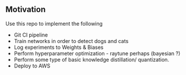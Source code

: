 ## Motivation
Use this repo to implement the following
* Git CI pipeline
* Train networks in order to detect dogs and cats
* Log experiments to Weights & Biases
* Perform hyperparameter optimization - raytune perhaps (bayesian ?)
* Perform some type of basic knowledge distillation/ quantization.
* Deploy to AWS
